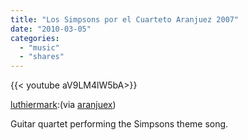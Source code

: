 ```yaml
---
title: "Los Simpsons por el Cuarteto Aranjuez 2007"
date: "2010-03-05"
categories:
  - "music"
  - "shares"
---
```


<div style="width: 70vw;">{{< youtube aV9LM4lW5bA>}}</div>

[luthiermark](http://luthiermark.tumblr.com/post/393935104/los-simpsons-por-el-cuarteto-aranjuez-2007-via):(via [aranjuex](http://youtube.com/user/aranjuex))

Guitar quartet performing the Simpsons theme song.
